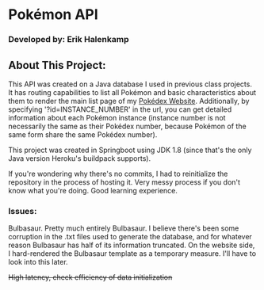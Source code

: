 # Pokémon API

### Developed by: Erik Halenkamp

## About This Project:

This API was created on a Java database I used in previous class projects. It has routing capabilities to list all Pokémon and basic characteristics about them to render the
main list page of my [Pokédex Website](https://github.com/ewhalenkamp/pokedexwebsitev2). Additionally, by specifying '?id=INSTANCE_NUMBER' in the url, you can get detailed
information about each Pokémon instance (instance number is not necessarily the same as their Pokédex number, because Pokémon of the same form share the same Pokédex number).

This project was created in Springboot using JDK 1.8 (since that's the only Java version Heroku's buildpack supports).

If you're wondering why there's no commits, I had to reinitialize the repository in the process of hosting it. Very messy process if you don't know what you're doing. Good
learning experience.

### Issues:

Bulbasaur. Pretty much entirely Bulbasaur. I believe there's been some corruption in the .txt files used to generate the database, and for whatever reason Bulbasaur has half
of its information truncated. On the website side, I hard-rendered the Bulbasaur template as a temporary measure. I'll have to look into this later.

~~High latency, check efficiency of data initialization~~
